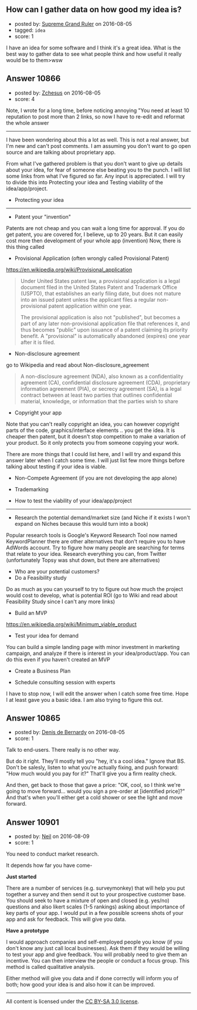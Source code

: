 ## How can I gather data on how good my idea is?

- posted by: [Supreme Grand Ruler](https://stackexchange.com/users/4803285/supreme-grand-ruler) on 2016-08-05
- tagged: `idea`
- score: 1

I have an idea for some software and I think it's a great idea. What is the best way to gather data to see what people think and how useful it really would be to them>wsw


## Answer 10866

- posted by: [Zchesus](https://stackexchange.com/users/6662824/zchesus) on 2016-08-05
- score: 4

Note, I wrote for a long time, before noticing annoying "You need at least 10 reputation to post more than 2 links, so now I have to re-edit and reformat the whole answer


----------


I have been wondering about this a lot as well. This is not a real answer, but I'm new and can't post comments. I am assuming you don't want to go open source and are talking about proprietary app.

From what I've gathered problem is that you don't want to give up details about your idea, for fear of someone else beating you to the punch. I will list some links from what I've figured so far. Any input is appreciated. I will try to divide this into Protecting your idea and Testing viability of the idea/app/project.



 - Protecting your idea
----------------------
 - Patent your "invention"

Patents are not cheap and you can wait a long time for approval. If you do get patent, you are covered for, I believe, up to 20 years. But it can easily cost more then development of your whole app (invention)
Now, there is this thing called 

 - Provisional Application (often wrongly called Provisional Patent)

https://en.wikipedia.org/wiki/Provisional_application

> Under United States patent law, a provisional application is a legal
> document filed in the United States Patent and Trademark Office
> (USPTO), that establishes an early filing date, but does not mature
> into an issued patent unless the applicant files a regular
> non-provisional patent application within one year.
> 
> The provisional application is also not "published", but becomes a
> part of any later non-provisional application file that references it,
> and thus becomes "public" upon issuance of a patent claiming its
> priority benefit. A "provisional" is automatically abandoned (expires)
> one year after it is filed.

- Non-disclosure agreement

go to Wikipedia and read about Non-disclosure_agreement

> A non-disclosure agreement (NDA), also known as a confidentiality
> agreement (CA), confidential disclosure agreement (CDA), proprietary
> information agreement (PIA), or secrecy agreement (SA), is a legal
> contract between at least two parties that outlines confidential
> material, knowledge, or information that the parties wish to share

- Copyright your app

Note that you can't really copyright an idea, you can however copyright parts of the code, graphics/interface elements .. you get the idea. It is cheaper then patent, but it doesn't stop competition to make a variation of your product. So it only protects you from someone copying your work.

There are more things that I could list here, and I will try and expand this answer later when I catch some time. I will just list few more things before talking about testing if your idea is viable.

- Non-Compete Agreement (if you are not developing the app alone)
- Trademarking

 - How to test the viability of your idea/app/project
----------------------

- Research the potential demand/market size (and Niche if it exists I won't expand on Niches because this would turn into a book)

Popular research tools is Google's Keyword Research Tool now named KeywordPlanner there are other alternatives that don't require you to have AdWords account. 
Try to figure how many people are searching for terms that relate to your idea.
Research everything you can, from Twitter (unfortunately Topsy was shut down, but there are alternatives)

 - Who are your potential customers?
 - Do a Feasibility study 

Do as much as you can yourself to try to figure out how much the project would cost to develop, what is potential ROI (go to Wiki and read about Feasibility Study since I can't any more links)

 - Build an MVP 

https://en.wikipedia.org/wiki/Minimum_viable_product

- Test your idea for demand

You can build a simple landing page with minor investment in marketing campaign, and analyze if there is interest in your idea/product/app. You can do this even if you haven't created an MVP

- Create a Business Plan

- Schedule consulting session with experts

I have to stop now, I will edit the answer when I catch some free time.
Hope I at least gave you a basic idea. I am also trying to figure this out.







## Answer 10865

- posted by: [Denis de Bernardy](https://stackexchange.com/users/182468/denis-de-bernardy) on 2016-08-05
- score: 1

Talk to end-users. There really is no other way.

But do it right. They'll mostly tell you "hey, it's a cool idea." Ignore that BS. Don't be salesly, listen to what you're actually fixing, and push forward: "How much would you pay for it?" That'll give you a firm reality check.

And then, get back to those that gave a price: "OK, cool, so I think we're going to move forward... would you sign a pre-order at [identified price]?" And that's when you'll either get a cold shower or see the light and move forward.


## Answer 10901

- posted by: [Neil](https://stackexchange.com/users/2711480/neil) on 2016-08-09
- score: 1

You need to conduct market research. 

It depends how far you have come-

**Just started**

There are a number of services (e.g. surveymonkey) that will help you put together a survey and then send it out to your prospective customer base. You should seek to have a mixture of open and closed (e.g. yes/no) questions and also likert scales (1-5 rankings) asking about importance of key parts of your app. I would put in a few possible screens shots of your app and ask for feedback. This will give you data. 

**Have a prototype**

I would approach companies and self-employed people you know (if you don't know any just call local businesses). Ask them if they would be willing to test your app and give feedback. You will probably need to give them an incentive. You can then interview the people or conduct a focus group. This method is called qualitative analysis.

Either method will give you data and if done correctly will inform you of both; how good your idea is and also how it can be improved.



---

All content is licensed under the [CC BY-SA 3.0 license](https://creativecommons.org/licenses/by-sa/3.0/).
